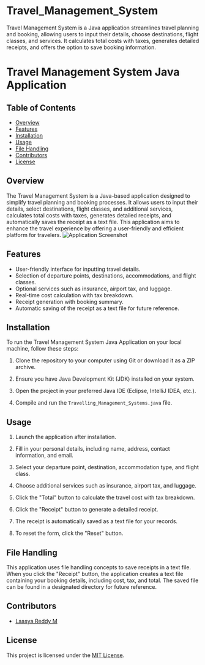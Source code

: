 # Travel_Management_System
Travel Management System is a Java application streamlines travel planning and booking, allowing users to input their details, choose destinations, flight classes, and services. It calculates total costs with taxes, generates detailed receipts, and offers the option to save booking information. 
# Travel Management System Java Application

## Table of Contents
- [Overview](#overview)
- [Features](#features)
- [Installation](#installation)
- [Usage](#usage)
- [File Handling](#file-handling)
- [Contributors](#contributors)
- [License](#license)

## Overview

The Travel Management System is a Java-based application designed to simplify travel planning and booking processes. It allows users to input their details, select destinations, flight classes, and additional services, calculates total costs with taxes, generates detailed receipts, and automatically saves the receipt as a text file. This application aims to enhance the travel experience by offering a user-friendly and efficient platform for travelers.
![Application Screenshot]()


## Features

- User-friendly interface for inputting travel details.
- Selection of departure points, destinations, accommodations, and flight classes.
- Optional services such as insurance, airport tax, and luggage.
- Real-time cost calculation with tax breakdown.
- Receipt generation with booking summary.
- Automatic saving of the receipt as a text file for future reference.

## Installation

To run the Travel Management System Java Application on your local machine, follow these steps:

1. Clone the repository to your computer using Git or download it as a ZIP archive.

2. Ensure you have Java Development Kit (JDK) installed on your system.

3. Open the project in your preferred Java IDE (Eclipse, IntelliJ IDEA, etc.).

4. Compile and run the `Travelling_Management_Systems.java` file.

## Usage

1. Launch the application after installation.

2. Fill in your personal details, including name, address, contact information, and email.

3. Select your departure point, destination, accommodation type, and flight class.

4. Choose additional services such as insurance, airport tax, and luggage.

5. Click the "Total" button to calculate the travel cost with tax breakdown.

6. Click the "Receipt" button to generate a detailed receipt.

7. The receipt is automatically saved as a text file for your records.

8. To reset the form, click the "Reset" button.

## File Handling

This application uses file handling concepts to save receipts in a text file. When you click the "Receipt" button, the application creates a text file containing your booking details, including cost, tax, and total. The saved file can be found in a designated directory for future reference.

## Contributors

- [Laasya Reddy M](https://github.com/Laasya1512)


## License

This project is licensed under the [MIT License](LICENSE).



